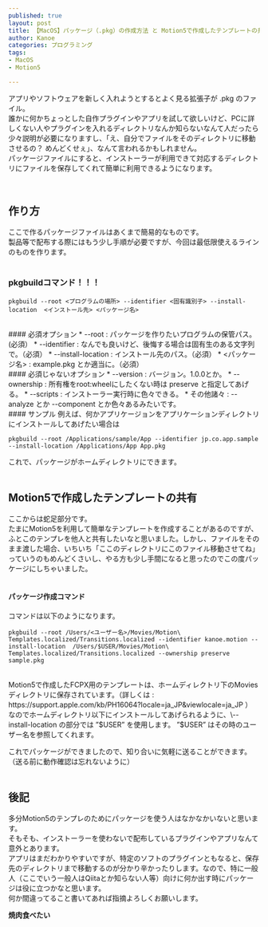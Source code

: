 ```yaml
---
published: true
layout: post
title: 【MacOS】パッケージ（.pkg）の作成方法 と Motion5で作成したテンプレートの共有
author: Kanoe
categories: プログラミング
tags:
- MacOS
- Motion5

---
```


アプリやソフトウェアを新しく入れようとするとよく見る拡張子が .pkg のファイル。<br>
誰かに何かちょっとした自作プラグインやアプリを試して欲しいけど、PCに詳しくない人やプラグインを入れるディレクトリなんか知らないなんて人だったら少々説明が必要になりますし、「え、自分でファイルをそのディレクトリに移動させるの？ めんどくせぇ」、なんて言われるかもしれません。<br>
パッケージファイルにすると、インストーラーが利用できて対応するディレクトリにファイルを保存してくれて簡単に利用できるようになります。<br>

<!-- more -->
<br>

## 作り方
ここで作るパッケージファイルはあくまで簡易的なものです。<br>
製品等で配布する際にはもう少し手順が必要ですが、今回は最低限使えるラインのものを作ります。<br>
<br>
### pkgbuildコマンド！！！
```
pkgbuild --root <プログラムの場所> --identifier <固有識別子> --install-location  <インストール先> <パッケージ名> 
```
<br>
#### 必須オプション
* --root : パッケージを作りたいプログラムの保管パス。 (必須）
* --identifier : なんでも良いけど、後悔する場合は固有生のある文字列で。（必須）
* --install-location : インストール先のパス。（必須）
* <パッケージ名> : example.pkg とか適当に。（必須）

<br>
#### 必須じゃないオプション
* --version : バージョン。1.0.0とか。
* --ownership : 所有権をroot:wheelにしたくない時は preserve と指定してあげる。
* --scripts : インストーラー実行時に色々できる。
* その他諸々 : --analyze とか --component とか色々あるみたいです。

<br>
#### サンプル
例えば、何かアプリケージョンをアプリケーションディレクトリにインストールしてあげたい場合は

```
pkgbuild --root /Applications/sample/App --identifier jp.co.app.sample --install-location /Applications/App App.pkg
```
これで、パッケージがホームディレクトリにできます。<br><br>

## Motion5で作成したテンプレートの共有
ここからは蛇足部分です。<br>
たまにMotion5を利用して簡単なテンプレートを作成することがあるのですが、ふとこのテンプレを他人と共有したいなと思いました。しかし、ファイルをそのまま渡した場合、いちいち「ここのディレクトリにこのファイル移動させてね」っていうのもめんどくさいし、やる方も少し手間になると思ったのでこの度パッケージにしちゃいました。<br><br>
#### パッケージ作成コマンド
コマンドは以下のようになります。

```
pkgbuild --root /Users/<ユーザー名>/Movies/Motion\ Templates.localized/Transitions.localized --identifier kanoe.motion --install-location  /Users/$USER/Movies/Motion\ Templates.localized/Transitions.localized --ownership preserve sample.pkg
```
<br>
Motion5で作成したFCPX用のテンプレートは、ホームディレクトリ下のMoviesディレクトリに保存されています。（詳しくは : https://support.apple.com/kb/PH16064?locale=ja_JP&viewlocale=ja_JP ）<br>
なのでホームディレクトリ以下にインストールしてあげられるように、\--install-location の部分では ”$USER” を使用します。 ”$USER” はその時のユーザー名を参照してくれます。

これでパッケージができましたので、知り合いに気軽に送ることができます。<br>
（送る前に動作確認は忘れないように）
<br><br>
## 後記
多分Motion5のテンプレのためにパッケージを使う人はなかなかいないと思います。<br>
そもそも、インストーラーを使わないで配布しているプラグインやアプリなんて意外とあります。<br>
アプリはまだわかりやすいですが、特定のソフトのプラグインともなると、保存先のディレクトリまで移動するのが分かり辛かったりします。なので、特に一般人（ここでいう一般人はQiitaとか知らない人等）向けに何か出す時にパッケージは役に立つかなと思います。
<br>
何か間違ってること書いてあれば指摘よろしくお願いします。

**焼肉食べたい**